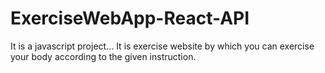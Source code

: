 # ExerciseWebApp-React-API
It is a javascript project... It is exercise website by which you can exercise your body according to the given instruction. 
